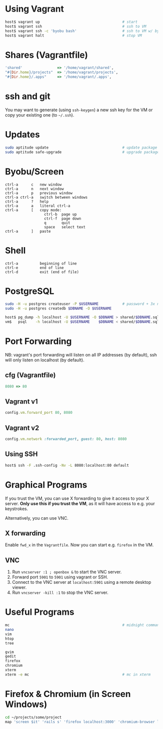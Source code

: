 # Using Vagrant

```bash
host$ vagrant up                                      # start
host$ vagrant ssh                                     # ssh to VM
host$ vagrant ssh -c 'byobu bash'                     # ssh to VM w/ byobu
host$ vagrant halt                                    # stop VM
```

# Shares (Vagrantfile)

```ruby
'shared'                => '/home/vagrant/shared',
"#{Dir.home}/projects"  => '/home/vagrant/projects',
"#{Dir.home}/.apps"     => '/home/vagrant/.apps',
```

# ssh and git

You may want to generate (using `ssh-keygen`) a new ssh key for the VM
or copy your existing one (to `~/.ssh`).

# Updates

```bash
sudo aptitude update                                  # update package lists
sudo aptitude safe-upgrade                            # upgrade packages
```

# Byobu/Screen

```
ctrl-a      c   new window
ctrl-a      n   next window
ctrl-a      p   previous window
ctrl-a ctrl-a   switch between windows
ctrl-a      ?   help
ctrl-a      a   literal ctrl-a
ctrl-a      [   copy mode:
                  ctrl-b  page up
                  ctrl-f  page down
                  q       quit
                  space   select text
ctrl-a      ]   paste
```

# Shell

```
ctrl-a          beginning of line
ctrl-e          end of line
ctrl-d          exit (end of file)
```

# PostgreSQL

```bash
sudo -H -u postgres createuser -P $USERNAME           # password + 3x no
sudo -H -u postgres createdb $DBNAME -O $USERNAME
```

```bash
host$ pg_dump -h localhost -U $USERNAME -O $DBNAME > shared/$DBNAME.sql   # dump
vm$   psql    -h localhost -U $USERNAME    $DBNAME < shared/$DBNAME.sql   # restore
```

# Port Forwarding

NB: vagrant's port forwarding will listen on all IP addresses (by
default), ssh will only listen on localhost (by default).

## cfg (Vagrantfile)

```ruby
8080 => 80
```

## Vagrant v1

```ruby
config.vm.forward_port 80, 8080
```

## Vagrant v2

```ruby
config.vm.network :forwarded_port, guest: 80, host: 8080
```

## Using SSH

```bash
host$ ssh -F .ssh-config -Nv -L 8080:localhost:80 default
```

# Graphical Programs

If you trust the VM, you can use X forwarding to give it access to
your X server.  **Only use this if you trust the VM**, as it will have
access to e.g. your keystrokes.

Alternatively, you can use VNC.

## X forwarding

Enable `fwd_x` in the `Vagrantfile`.  Now you can start e.g. `firefox`
in the VM.

## VNC

1.  Run `vncserver :1 ; openbox &` to start the VNC server.
2.  Forward port `5901` to `5901` using vagrant or SSH.
3.  Connect to the VNC server at `localhost:5901` using a remote
    desktop viewer.
4.  Run `vncserver -kill :1` to stop the VNC server.

# Useful Programs

```bash
mc                                                    # midnight commander file manager
nano
vim
htop
tree
```

```bash
gvim
gedit
firefox
chromium
xterm
xterm -e mc                                           # mc in xterm
```

# Firefox & Chromium (in Screen Windows)

```bash
cd ~/projects/some/project
map 'screen $it' 'rails s' 'firefox localhost:3000' 'chromium-browser localhost:3000'
```

